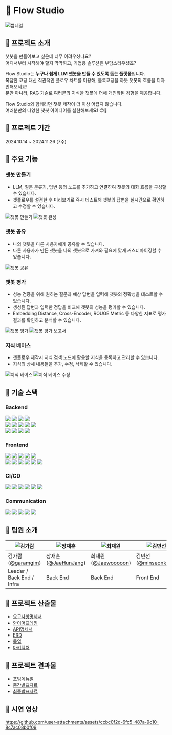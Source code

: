 # 🤖 Flow Studio

![썸네일](./docs/assets/thumbnail.png)


## 💜 프로젝트 소개

챗봇을 만들어보고 싶은데 너무 어려우셨나요?<br/>
어디서부터 시작해야 할지 막막하고, 기업용 솔루션은 부담스러우셨죠?

Flow Studio는 **누구나 쉽게 LLM 챗봇을 만들 수 있도록 돕는 플랫폼**입니다.<br/>
복잡한 코딩 대신 직관적인 플로우 차트를 이용해, 블록코딩을 하듯 챗봇의 흐름을 디자인해보세요!<br/>
뿐만 아니라, RAG 기술로 여러분의 지식을 챗봇에 더해 개인화된 경험을 제공합니다. 

Flow Studio와 함께라면 챗봇 제작이 더 이상 어렵지 않습니다.<br/>
여러분만의 다양한 챗봇 아이디어를 실현해보세요! 😊🚀

## 💜 프로젝트 기간
2024.10.14 ~ 2024.11.26 (7주)


## 💜 주요 기능

### 챗봇 만들기

- LLM, 질문 분류기, 답변 등의 노드를 추가하고 연결하여 챗봇의 대화 흐름을 구성할 수 있습니다.
- 챗플로우를 설정한 후 미리보기로 즉시 테스트해 챗봇의 답변을 실시간으로 확인하고 수정할 수 있습니다.

![챗봇 만들기](./docs/assets/screen_workflow.png)
![챗봇 완성](./docs/assets/screen_chatbot_complete.PNG)

### 챗봇 공유

- 나의 챗봇을 다른 사용자에게 공유할 수 있습니다.
- 다른 사용자가 만든 챗봇을 나의 챗봇으로 가져와 필요에 맞게 커스터마이징할 수 있습니다.

![챗봇 공유](./docs/assets/screen_template.png)

### 챗봇 평가

- 성능 검증을 위해 원하는 질문과 예상 답변을 입력해 챗봇의 정확성을 테스트할 수 있습니다.
- 생성된 답변과 입력한 정답을 비교해 챗봇의 성능을 평가할 수 있습니다.
- Embedding Distance, Cross-Encoder, ROUGE Metric 등 다양한 지표로 평가 결과를 확인하고 분석할 수 있습니다.

![챗봇 평가](./docs/assets/screen_evaluation.png)
![챗봇 평가 보고서](./docs/assets/screen_report.PNG)

### 지식 베이스

- 챗플로우 제작시 지식 검색 노드에 활용할 지식을 등록하고 관리할 수 있습니다.
- 지식의 상세 내용들을 추가, 수정, 삭제할 수 있습니다.

![지식 베이스](./docs/assets/screen_knowledge.png)
![지식 베이스 수정](./docs/assets/screen_knowledge_chunks.png)

## 💜 기술 스택

### **Backend**

<img src="https://img.shields.io/badge/IntelliJ IDEA-000000?style=for-the-badge&logo=IntelliJ IDEA&logoColor=white"> <img src="https://img.shields.io/badge/Spring-6DB33F?style=for-the-badge&logo=spring&logoColor=white"> <img src="https://img.shields.io/badge/SpringBoot-6DB33F?style=for-the-badge&logo=Spring Boot&logoColor=white"> <img src="https://img.shields.io/badge/Swagger-85EA2D?style=for-the-badge&logo=Swagger&logoColor=white"> <br> <img src="https://img.shields.io/badge/Redis-DC382D?style=for-the-badge&logo=Redis&logoColor=white"> <img src="https://img.shields.io/badge/MySQL-4479A1?style=for-the-badge&logo=MySQL&logoColor=white"> <img src="https://img.shields.io/badge/Milvus-00A1EA?style=for-the-badge&logo=Milvus&logoColor=white"> <img src="https://img.shields.io/badge/QueryDSL-0085C9?style=for-the-badge&logo=QueryDSL&logoColor=white"> <img src="https://img.shields.io/badge/AWS S3-569A31?style=for-the-badge&logo=amazons3&logoColor=white"> <br/>  <img src="https://img.shields.io/badge/Fast API-009688?style=for-the-badge&logo=fastapi&logoColor=white"> <img src="https://img.shields.io/badge/pycharm-000000?style=for-the-badge&logo=pycharm&logoColor=white"> <img src="https://img.shields.io/badge/Langchain4j-1C3C3C?style=for-the-badge&logo=Langchain&logoColor=white"> <img src="https://img.shields.io/badge/junit5-25A162?style=for-the-badge&logo=junit5&logoColor=white"> 


### **Frontend**

<img src="https://img.shields.io/badge/Visual Studio Code-007ACC?style=for-the-badge&logo=Visual Studio Code&logoColor=white"> <img src="https://img.shields.io/badge/Next.js-000000?style=for-the-badge&logo=nextdotjs&logoColor=white"> <img src="https://img.shields.io/badge/Typescript-3178C6?style=for-the-badge&logo=Typescript&logoColor=white"> <img src="https://img.shields.io/badge/recoil-3578E5?style=for-the-badge&logo=recoil&logoColor=white"> <img src="https://img.shields.io/badge/axios-5A29E4?style=for-the-badge&logo=styledcomponents&logoColor=white"> <br> <img src="https://img.shields.io/badge/Tailwind%20CSS-06B6D4?style=for-the-badge&logo=Tailwind CSS&logoColor=white">  <img src="https://img.shields.io/badge/React%20Flow-FF338F?style=for-the-badge&logoColor=white"> <img src="https://img.shields.io/badge/Storybook-FF4785?style=for-the-badge&logo=Storybook&logoColor=white"> <img src="https://img.shields.io/badge/reactquery-FF4154?style=for-the-badge&logo=reactquery&logoColor=white"> <img src="https://img.shields.io/badge/Chart.js-FF6384?style=for-the-badge&logo=chartdotjs&logoColor=white"> <img src="https://img.shields.io/badge/Jest-C21325?style=for-the-badge&logo=jest&logoColor=white"> 


### **CI/CD**

<img src="https://img.shields.io/badge/AWS EC2-232F3E?style=for-the-badge&logo=Amazon AWS&logoColor=white"> <img src="https://img.shields.io/badge/Jenkins-D24939?style=for-the-badge&logo=Jenkins&logoColor=white"> <img src="https://img.shields.io/badge/Docker-2496ED?style=for-the-badge&logo=Docker&logoColor=white"> <img src="https://img.shields.io/badge/Docker Compose-2496ED?style=for-the-badge&logo=Docker&logoColor=white"> <img src="https://img.shields.io/badge/NGINX-009639?style=for-the-badge&logo=NGINX&logoColor=white"> <img src="https://img.shields.io/badge/SSL-000000?style=for-the-badge&logo=&logoColor=white">

### **Communication**

<img src="https://img.shields.io/badge/Git(Gitlab)-FCA121?style=for-the-badge&logo=Gitlab&logoColor=white"> <img src="https://img.shields.io/badge/Jira-0052CC?style=for-the-badge&logo=Jira&logoColor=white"> <img src="https://img.shields.io/badge/Notion-000000?style=for-the-badge&logo=Notion&logoColor=white"> <img src="https://img.shields.io/badge/Mattermost-0058CC?style=for-the-badge&logo=Mattermost&logoColor=white"> <img src="https://img.shields.io/badge/Figma-F24E1E?style=for-the-badge&logo=Figma&logoColor=white">


## 💜 팀원 소개
| ![김가람](https://avatars.githubusercontent.com/garamgim) | ![장재훈](https://avatars.githubusercontent.com/JaeHunJang)  | ![최재원](https://avatars.githubusercontent.com/Jaewooooon) | ![김민선](https://avatars.githubusercontent.com/u/76653033?v=4) | ![고도연](https://avatars.githubusercontent.com/doyeon01) | ![정현수](https://avatars.githubusercontent.com/u/109744927?v=4) |
|---------------------------------------------------------------------------------------------------------------|----------------------------------------------------------------------------------------------------|---------------------------------------------------------------------------------------------------------------|-------------------------------------------------------------------------------------------------|--------------------------------------------------------------------------------------------------|--------------------------------------------------------------------------------------------------|
| 김가람([@garamgim](https://github.com/garamgim)) | 장재훈([@JaeHunJang](https://github.com/JaeHunJang))  | 최재원([@Jaewooooon](https://github.com/Jaewooooon)) | 김민선([@minseonkkim](https://github.com/minseonkkim)) | 고도연([@doyeon01](https://github.com/doyeon01)) | 정현수([@surina125](https://github.com/surina125)) |
| Leader / Back End / Infra | Back End | Back End | Front End | Front End | Front End |


## 💜 프로젝트 산출물

- [요구사항명세서](./docs/요구사항명세서.md)
- [와이어프레임](./docs/와이어프레임.md)
- [API명세서](./docs/API명세서.md)
- [ERD](./docs/ERD.md)
- [목업](./docs/목업.md)
- [아키텍처](./docs/아키텍처.md)

## 💜 프로젝트 결과물

- [포팅메뉴얼](./exec/포팅매뉴얼.md)
- [중간발표자료](./docs/assets/FlowStudio_중간발표.pdf)
- [최종발표자료](./docs/assets/FlowStudio_최종발표.pdf)

## 💜 시연 영상

https://github.com/user-attachments/assets/ccbc0f2d-6fc5-487a-9c10-8c7ac08b0f09



